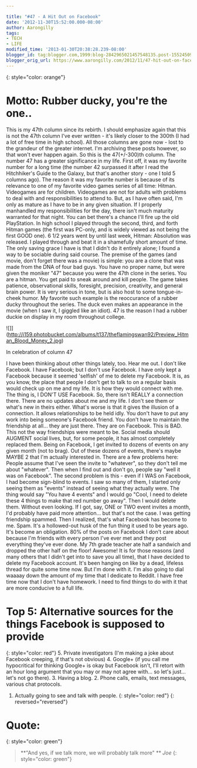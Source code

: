 ```yaml
---

title: "#47 - A Hit Out on Facebook"
date: '2012-11-30T15:52:00.000-08:00'
author: Aarongilly
tags:
- TECH
- LIFE
modified_time: '2013-01-30T20:38:28.239-08:00'
blogger_id: tag:blogger.com,1999:blog-2842965021457548135.post-1552450966604012756
blogger_orig_url: https://www.aarongilly.com/2012/11/47-hit-out-on-facebook.html
---
```


{: style="color: orange"}
# Motto: Rubber ducky, you're the one..

This is my 47th column since its rebirth. I should emphasize again that this is not the 47th column I've ever written - it's likely closer to the 300th (I had a lot of free time in high school). All those columns are gone now - lost to the grandeur of the greater internet. I'm archiving these posts however, so that won't ever happen again. So this is the 47(+/-300)th column.  The number 47 has a greater significance in my life. First off, it was my favorite number for a long time (the number 42 surpassed it after I read the Hitchhiker's Guide to the Galaxy, but that's another story - one I told 5 columns ago). The reason it was my favorite number is because of its relevance to one of my favorite video games series of all time: Hitman.  Videogames are for children. Videogames are not for adults with problems to deal with and responsibilities to attend to. But, as I have often said, I'm only as mature as I have to be in any given situation. If I properly manhandled my responsibilities for the day, there isn't much maturity warranted for that night. You can bet there's a chance I'll fire up the old PlayStation.   In high school I played through the second, third, and forth Hitman games (the first was PC-only, and is widely viewed as not being the first GOOD one). 6 1/2 years went by until last week, Hitman: Absolution was released. I played through and beat it in a shamefully short amount of time. The only saving grace I have is that I didn't do it entirely alone; I found a way to be sociable during said course.  The premise of the games (and movie, don't forget there was a movie) is simple: you are a clone that was made from the DNA of four bad guys. You have no proper name, but were given the moniker "47" because you were the 47th clone in the series. You are a hitman. You get paid to sneak around and kill people. The game takes patience, observational skills, foresight, precision, creativity, and general brain power. It is very serious in tone, but is also host to some tongue-in-cheek humor. My favorite such example is the reoccurance of a rubber ducky throughout the series. The duck even makes an appearance in the movie (when I saw it, I giggled like an idiot).  47 is the reason I had a rubber duckie on display in my room throughout college.

![]](http://i159.photobucket.com/albums/t137/theflamingswan92/Preview_Hitman_Blood_Money_2.jpg)

In celebration of column 47

I have been thinking about other things lately, too.  Hear me out.  I don't like Facebook. I have Facebook; but I don't use Facebook. I have only kept a Facebook because it seemed 'selfish' of me to delete my Facebook. It is, as you know, the place that people I don't get to talk to on a regular basis would check up on me and my life. It is how they would connect with me. The thing is, I DON'T USE Facebook. So, there isn't REALLY a connection there. There are no updates about me and my life. I don't see them or what's new in theirs either. What's worse is that it gives the illusion of a connection. It allows relationships to be held idly. You don't have to put any work into being someone's Facebook friend. You don't have to maintain the friendship at all... they are just there. They are on Facebook. This is BAD. This not the way friendships were meant to be. Social media should AUGMENT social lives, but, for some people, it has almost completely replaced them.  Being on Facebook, I get invited to dozens of events on any given month (not to brag). Out of these dozens of events, there's maybe MAYBE 2 that I'm actually interested in. There are a few problems here: People assume that I've seen the invite to "whatever", so they don't tell me about "whatever". Then when I find out and don't go, people say "well it was on Facebook". The second problem is this - even if I WAS on Facebook, I had become sign-blind to events. I saw so many of them, I started only seeing them as "events" instead of seeing what they actually were. The thing would say "You have 4 events" and I would go "Cool, I need to delete these 4 things to make that red number go away". Then I would delete them. Without even looking. If I got, say, ONE or TWO event invites a month, I'd probably have paid more attention... but that's not the case. I was getting friendship spammed. Then I realized, that's what Facebook has become to me. Spam.  It's a hollowed-out husk of the fun thing it used to be years ago. It's become an obligation. 80% of the posts on Facebook I don't care about because I'm friends with every person I've ever met and they post everything they've ever done. My 7th grade teacher ate half a sandwich and dropped the other half on the floor! Awesome!  It is for those reasons (and many others that I didn't get into to save you all time), that I have decided to delete my Facebook account. It's been hanging on like by a dead, lifeless thread for quite some time now. But I'm done with it.  I'm also going to dial waaaay down the amount of my time that I dedicate to Reddit. I have free time now that I don't have homework. I need to find things to do with it that are more conducive to a full life. 

# Top 5: Alternative sources for the things Facebook is supposed to provide 
{: style="color: red"}
5. Private investigators (I'm making a joke about Facebook creeping, if that's not obvious) 
4. Google+ (if you call me hypocritical for thinking Google+ is okay but Facebook isn't, I'll retort with an hour long argument that you may or may not agree with... so let's just... let's not go there). 
3. Having a blog. 
2. Phone calls, emails, text messages, various chat protocols. 
1. Actually going to see and talk with people. 
{: style="color: red"}
{: reversed="reversed"}

# Quote:
{: style="color: green"}
> **"And yes, if we talk more, we will probably talk more" **
<cite>Joe</cite>
{: style="color: green"}
